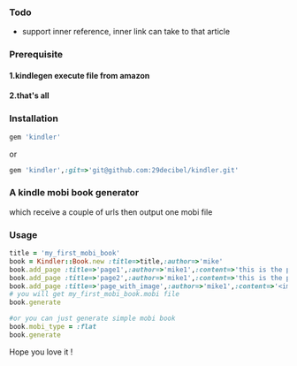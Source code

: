 ### Todo
* support inner reference, inner link can take to that article

### Prerequisite
#### 1.kindlegen execute file from amazon
#### 2.that's all


### Installation
```ruby
gem 'kindler'
```

or

```ruby
gem 'kindler',:git=>'git@github.com:29decibel/kindler.git'
```
### A kindle mobi book generator
which receive a couple of urls then output one mobi file

### Usage
```ruby
title = 'my_first_mobi_book'
book = Kindler::Book.new :title=>title,:author=>'mike'
book.add_page :title=>'page1',:author=>'mike1',:content=>'this is the page 1',:wrap=>true,:section => 'love'
book.add_page :title=>'page2',:author=>'mike1',:content=>'this is the page 2',:wrap=>true,:section => 'hate'
book.add_page :title=>'page_with_image',:author=>'mike1',:content=>'<img src="http://media2.glamour-sales.com.cn/media/catalog/category/Stroili_banner_02.jpg"></img>this is the page 3',:wrap=>true,:section=>'hate'
# you will get my_first_mobi_book.mobi file
book.generate 

#or you can just generate simple mobi book
book.mobi_type = :flat
book.generate
```

Hope you love it !


